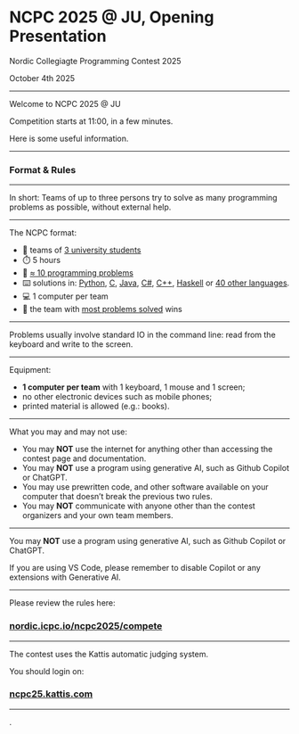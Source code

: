 NCPC 2025 @ JU, Opening Presentation
====================================

Nordic Collegiagte Programming Contest 2025

October 4th 2025

------

Welcome to NCPC 2025 @ JU

Competition starts at 11:00, in a few minutes.

Here is some useful information.

------

### Format & Rules

------

In short:
Teams of up to three persons
try to solve as many programming problems as possible,
without external help.

------

The NCPC format:

* 👥 teams of [3 university students][]
* ⏱️ 5 hours
* 🚩 [≈ 10 programming problems][]
* ⌨️ solutions in: [Python], [C], [Java], [C#], [C++], [Haskell] or [40 other languages].
* 💻 1 computer per team
* 🎈 the team with [most problems solved][] wins

[3 university students]: https://live.staticflickr.com/7884/32596056617_5dc85ee500_b.jpg
[≈ 10 programming problems]: https://github.com/icpc/ncpc-web/releases/download/ncpc2022-data/ncpc2022problems.pdf
[Haskell]: https://www.haskell.org/
[C#]:      https://learn.microsoft.com/en-us/dotnet/csharp/
[Java]:    https://www.java.com/
[Python]:  https://www.python.org/
[C++]:     https://isocpp.org/
[C]:       https://en.wikipedia.org/wiki/C_(programming_language)
[40 other languages]: https://open.kattis.com/languages
[most problems solved]: https://ncpc24.kattis.com/contests/ncpc24/standings?filter=6262

------

Problems usually involve standard IO in the command line:
read from the keyboard and write to the screen.

------

Equipment:

* __1 computer per team__ with 1 keyboard, 1 mouse and 1 screen;
* no other electronic devices such as mobile phones;
* printed material is allowed (e.g.: books).

------

What you may and may not use:

* You may __NOT__ use the internet for anything other than accessing the contest page and documentation.
* You may __NOT__ use a program using generative AI, such as Github Copilot or ChatGPT.
* You may use prewritten code, and other software available on your computer that doesn’t break the previous two rules.
* You may __NOT__ communicate with anyone other than the contest organizers and your own team members.

------

You may __NOT__ use a program using generative AI, such as Github Copilot or ChatGPT.

If you are using VS Code,
please remember to disable Copilot or any extensions with Generative AI.

------

Please review the rules here:

### [nordic.icpc.io/ncpc2025/compete](https://nordic.icpc.io/ncpc2025/compete#rules)

------

The contest uses the Kattis automatic judging system.

You should login on:

### [ncpc25.kattis.com](https://ncpc25.kattis.com)

------

.
